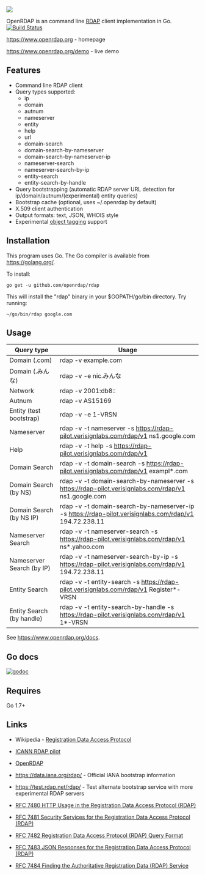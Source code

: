 <img src="https://www.openrdap.org/public/img/logo.png">

OpenRDAP is an command line [RDAP](https://datatracker.ietf.org/wg/weirds/documents/) client implementation in Go.
[![Build Status](https://travis-ci.org/openrdap/rdap.svg?branch=master)](https://travis-ci.org/openrdap/rdap)

https://www.openrdap.org - homepage

https://www.openrdap.org/demo - live demo

## Features
* Command line RDAP client
* Query types supported:
    * ip
    * domain
    * autnum
    * nameserver
    * entity
    * help
    * url
    * domain-search
    * domain-search-by-nameserver
    * domain-search-by-nameserver-ip
    * nameserver-search
    * nameserver-search-by-ip
    * entity-search
    * entity-search-by-handle
* Query bootstrapping (automatic RDAP server URL detection for ip/domain/autnum/(experimental) entity queries)
* Bootstrap cache (optional, uses ~/.openrdap by default)
* X.509 client authentication
* Output formats: text, JSON, WHOIS style
* Experimental [object tagging](https://datatracker.ietf.org/doc/draft-ietf-regext-rdap-object-tag/) support

## Installation

This program uses Go. The Go compiler is available from https://golang.org/.

To install:

    go get -u github.com/openrdap/rdap

This will install the "rdap" binary in your $GOPATH/go/bin directory. Try running:

    ~/go/bin/rdap google.com

## Usage

| Query type  | Usage   |
|---|---|
| Domain (.com)   | rdap -v example.com |
| Domain (.みんな) | rdap -v -e nic.みんな  |
| Network | rdap -v 2001:db8:: |
| Autnum | rdap -v AS15169 |
| Entity (test bootstrap) | rdap -v -e 1-VRSN |
| Nameserver | rdap -v -t nameserver -s https://rdap-pilot.verisignlabs.com/rdap/v1 ns1.google.com |
| Help | rdap -v -t help -s https://rdap-pilot.verisignlabs.com/rdap/v1 |
| Domain Search	| rdap -v -t domain-search -s https://rdap-pilot.verisignlabs.com/rdap/v1 exampl*.com |
| Domain Search (by NS)	| rdap -v -t domain-search-by-nameserver -s https://rdap-pilot.verisignlabs.com/rdap/v1 ns1.google.com |
| Domain Search (by NS IP) | rdap -v -t domain-search-by-nameserver-ip -s https://rdap-pilot.verisignlabs.com/rdap/v1 194.72.238.11 |
| Nameserver Search	| rdap -v -t nameserver-search -s https://rdap-pilot.verisignlabs.com/rdap/v1 ns*.yahoo.com |
| Nameserver Search (by IP)	| rdap -v -t nameserver-search-by-ip -s https://rdap-pilot.verisignlabs.com/rdap/v1 194.72.238.11 |
| Entity Search	| rdap -v -t entity-search -s https://rdap-pilot.verisignlabs.com/rdap/v1 Register*-VRSN |
| Entity Search (by handle)	| rdap -v -t entity-search-by-handle -s https://rdap-pilot.verisignlabs.com/rdap/v1 1*-VRSN |

See https://www.openrdap.org/docs.

## Go docs
[![godoc](https://godoc.org/github.com/openrdap/rdap?status.png)](https://godoc.org/github.com/openrdap/rdap)

## Requires
Go 1.7+

## Links
- Wikipedia - [Registration Data Access Protocol](https://en.wikipedia.org/wiki/Registration_Data_Access_Protocol)
- [ICANN RDAP pilot](https://www.icann.org/rdap)

- [OpenRDAP](https://www.openrdap.org)

- https://data.iana.org/rdap/ - Official IANA bootstrap information
- https://test.rdap.net/rdap/ - Test alternate bootstrap service with more experimental RDAP servers

- [RFC 7480 HTTP Usage in the Registration Data Access Protocol (RDAP)](https://tools.ietf.org/html/rfc7480)
- [RFC 7481 Security Services for the Registration Data Access Protocol (RDAP)](https://tools.ietf.org/html/rfc7481)
- [RFC 7482 Registration Data Access Protocol (RDAP) Query Format](https://tools.ietf.org/html/rfc7482)
- [RFC 7483 JSON Responses for the Registration Data Access Protocol (RDAP)](https://tools.ietf.org/html/rfc7483)
- [RFC 7484 Finding the Authoritative Registration Data (RDAP) Service](https://tools.ietf.org/html/rfc7484)

